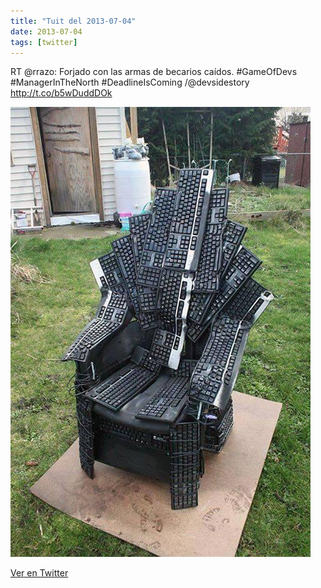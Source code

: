 ```yaml
---
title: "Tuit del 2013-07-04"
date: 2013-07-04
tags: [twitter]
---
```


RT @rrazo: Forjado con las armas de becarios caídos. #GameOfDevs #ManagerInTheNorth #DeadlineIsComing /@devsidestory http://t.co/b5wDuddDOk

![Imagen](/assets/images/352888330058338305-BOWt6dMCMAAMfCN.jpg)

[Ver en Twitter](https://twitter.com/i/web/status/352888330058338305)
